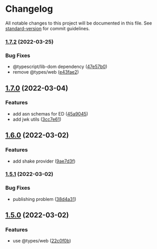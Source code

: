 # Changelog

All notable changes to this project will be documented in this file. See [standard-version](https://github.com/conventional-changelog/standard-version) for commit guidelines.

### [1.7.2](https://github.com/PeculiarVentures/webcrypto-core/compare/v1.7.0...v1.7.2) (2022-03-25)


### Bug Fixes

* @typescript/lib-dom dependency ([47e57b0](https://github.com/PeculiarVentures/webcrypto-core/commit/47e57b0c87c55e051102593c0975370520ce6883))
* remove @types/web ([e43fae2](https://github.com/PeculiarVentures/webcrypto-core/commit/e43fae239ad6022d774ad81d9889f1a9cc46b9b1))

## [1.7.0](https://github.com/PeculiarVentures/webcrypto-core/compare/v1.6.0...v1.7.0) (2022-03-04)


### Features

* add asn schemas for ED ([45a9045](https://github.com/PeculiarVentures/webcrypto-core/commit/45a90455da038168eea32cc031bf70a3a01316ef))
* add jwk utils ([3cc7e61](https://github.com/PeculiarVentures/webcrypto-core/commit/3cc7e618f306c431718aefc3133d746b7c0c719b))

## [1.6.0](https://github.com/PeculiarVentures/webcrypto-core/compare/v1.5.1...v1.6.0) (2022-03-02)


### Features

* add shake provider ([9ae7d3f](https://github.com/PeculiarVentures/webcrypto-core/commit/9ae7d3fece28d3557e9f8712edf935460f342a3a))

### [1.5.1](https://github.com/PeculiarVentures/webcrypto-core/compare/v1.5.0...v1.5.1) (2022-03-02)


### Bug Fixes

* publishing problem ([38d4a31](https://github.com/PeculiarVentures/webcrypto-core/commit/38d4a31e0245a313225f94ff835a9d0d27382341))

## [1.5.0](https://github.com/PeculiarVentures/webcrypto-core/compare/v1.4.0...v1.5.0) (2022-03-02)


### Features

* use @types/web ([22c0f0b](https://github.com/PeculiarVentures/webcrypto-core/commit/22c0f0baeda86a22e9708eb831db015a3fceb827))
